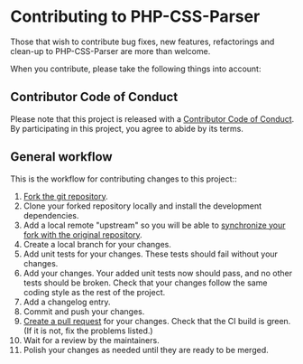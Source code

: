 # Contributing to PHP-CSS-Parser

Those that wish to contribute bug fixes, new features, refactorings and
clean-up to PHP-CSS-Parser are more than welcome.

When you contribute, please take the following things into account:

## Contributor Code of Conduct

Please note that this project is released with a
[Contributor Code of Conduct](../CODE_OF_CONDUCT.md). By participating in this
project, you agree to abide by its terms.

## General workflow

This is the workflow for contributing changes to this project::

1. [Fork the git repository](https://docs.github.com/en/get-started/exploring-projects-on-github/contributing-to-a-project).
2. Clone your forked repository locally and install the development dependencies.
3. Add a local remote "upstream" so you will be able to
   [synchronize your fork with the original repository](https://docs.github.com/en/pull-requests/collaborating-with-pull-requests/working-with-forks/syncing-a-fork).
4. Create a local branch for your changes.
5. Add unit tests for your changes.
   These tests should fail without your changes.
6. Add your changes. Your added unit tests now should pass, and no other tests
   should be broken. Check that your changes follow the same coding style as the
   rest of the project.
7. Add a changelog entry.
8. Commit and push your changes.
9. [Create a pull request](https://docs.github.com/en/pull-requests/collaborating-with-pull-requests/proposing-changes-to-your-work-with-pull-requests/about-pull-requests)
   for your changes. Check that the CI build is green. (If it is not, fix the
   problems listed.)
10. Wait for a review by the maintainers.
11. Polish your changes as needed until they are ready to be merged.
